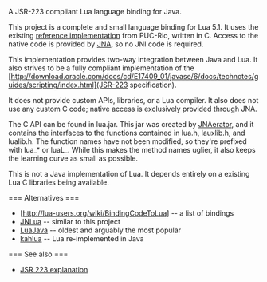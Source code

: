 A JSR-223 compliant Lua language binding for Java.

This project is a complete and small language binding for Lua 5.1. It uses 
the existing [reference implementation](http://lua-users.org/wiki/LuaBinaries) 
from PUC-Rio, written in C. Access to the native code is provided by 
[JNA](https://jna.dev.java.net/), so no JNI code is required. 

This implementation provides two-way integration between Java and Lua. It also 
strives to be a fully compliant implementation of the
[http://download.oracle.com/docs/cd/E17409_01/javase/6/docs/technotes/guides/scripting/index.html](JSR-223 specification).

It does not provide custom APIs, libraries, or a Lua compiler. It also
does not use any custom C code; native access is exclusively provided through
JNA.

The C API can be found in lua.jar. This jar was created by
[JNAerator](http://code.google.com/p/jnaerator/), and it
contains the interfaces to the functions contained in lua.h, lauxlib.h, and
lualib.h. The function names have not been modified, so they're prefixed with
lua_* or luaL_. While this makes the method names uglier, it also keeps the
learning curve as small as possible.

This is not a Java implementation of Lua. It depends entirely on a existing Lua
C libraries being available. 

=== Alternatives ===
* [http://lua-users.org/wiki/BindingCodeToLua] -- a list of bindings
* [JNLua](http://www.naef.com/jnlua/) -- similar to this project 
* [LuaJava](http://www.keplerproject.org/luajava/) -- oldest and arguably the most popular
* [kahlua](http://code.google.com/p/kahlua/) -- Lua re-implemented in Java

=== See also ===
* [JSR 223 explanation](http://java.sun.com/developer/technicalArticles/J2SE/Desktop/scripting/)
